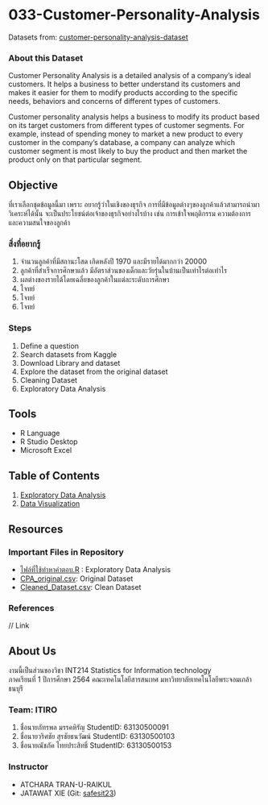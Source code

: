 # 033-Customer-Personality-Analysis
Datasets from: [customer-personality-analysis-dataset](https://www.kaggle.com/imakash3011/customer-personality-analysis)

### About this Dataset
Customer Personality Analysis is a detailed analysis of a company’s ideal customers. It helps a business to better understand its customers and makes it easier for them to modify products according to the specific needs, behaviors and concerns of different types of customers.

Customer personality analysis helps a business to modify its product based on its target customers from different types of customer segments. For example, instead of spending money to market a new product to every customer in the company’s database, a company can analyze which customer segment is most likely to buy the product and then market the product only on that particular segment.

## Objective
ที่เราเลือกชุดข้อมูลนี้มา เพราะ อยากรู้ว่าในเชิงของธุรกิจ การที่มีข้อมูลต่างๆของลูกค้าแล้วสามารถนำมาวิเคระห์ได้นั้น จะเป็นประโยชน์ต่อเจ้าของธุรกิจอย่างไรบ้าง เช่น การเข้าใจพฤติกรรม ความต้องการ และความสนใจของลูกค้า

### สิ่งที่อยากรู้
1. จำนวนลูกค้าที่มีสถานะโสด เกิดหลังปี 1970 และมีรายได้มากกว่า 20000 
1. ลูกค้าที่สำเร็จการศึกษาแล้ว มีอัตราส่วนของเด็กและวัยรุ่นในบ้านเป็นเท่าไรต่อเท่าไร
1. ผลต่างของรายได้โดยเฉลี่ยของลูกค้าในแต่ละระดับการศึกษา
1. โจทย์
1. โจทย์
1. โจทย์

### Steps
1. Define a question
1. Search datasets from Kaggle
1. Download Library and dataset
1. Explore the dataset from the original dataset
1. Cleaning Dataset
1. Exploratory Data Analysis

## Tools

* R Language
* R Studio Desktop
* Microsoft Excel


## Table of Contents

1. [Exploratory Data Analysis](https://github.com/sit-2021-int214/033-Customer-Personality-Analysis/blob/main/midterm_assignment/01_explore.md)
2. [Data Visualization]()

## Resources

### Important Files in Repository

- [ไฟล์ที่ใช้ทำหาคำตอบ.R](./code_eda.R) : Exploratory Data Analysis
- [CPA_original.csv](https://github.com/sit-2021-int214/033-Customer-Personality-Analysis/blob/main/midterm_assignment/CPA_original.csv): Original Dataset
- [Cleaned_Dataset.csv](./products_original.csv): Clean Dataset

### References

// Link


## About Us
งานนี้เป็นส่วนของวิชา INT214 Statistics for Information technology <br/> ภาคเรียนที่ 1 ปีการศึกษา 2564 คณะเทคโนโลยีสารสนเทศ มหาวิทยาลัยเทคโนโลยีพระจอมเกล้าธนบุรี
### Team: ITIRO
1. ชื่อนายภัทรพล มรรคหิรัญ      StudentID: 63130500091
2. ชื่อนายวริศชัย  สุรชัยธนวัฒน์   StudentID: 63130500103
3. ชื่อนายณัชภัค ไทยประสิทธิ์     StudentID: 63130500153


### Instructor
- ATCHARA TRAN-U-RAIKUL
- JATAWAT XIE (Git: [safesit23](https://github.com/safesit23))



